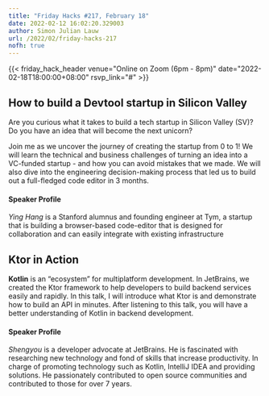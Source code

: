 ```yaml
---
title: "Friday Hacks #217, February 18"
date: 2022-02-12 16:02:20.329003
author: Simon Julian Lauw
url: /2022/02/friday-hacks-217
nofh: true
---
```


{{< friday_hack_header
    venue="Online on Zoom (6pm - 8pm)"
    date="2022-02-18T18:00:00+08:00"
    rsvp_link="#" >}}


## How to build a Devtool startup in Silicon Valley

Are you curious what it takes to build a tech startup in Silicon Valley (SV)? Do you have an idea that will become the next unicorn? 

Join me as we uncover the journey of creating the startup from 0 to 1! We will learn the technical and business challenges of turning an idea into a VC-funded startup - and how you can avoid mistakes that we made. We will also dive into the engineering decision-making process that led us to build out a full-fledged code editor in 3 months.

#### Speaker Profile

_Ying Hang_ is a Stanford alumnus and founding engineer at Tym, a startup that is building a browser-based code-editor that is designed for collaboration and can easily integrate with existing infrastructure

## Ktor in Action

__Kotlin__ is an “ecosystem” for multiplatform development. In JetBrains, we created the Ktor framework to help developers to build backend services easily and rapidly. In this talk, I will introduce what Ktor is and demonstrate how to build an API in minutes. After listening to this talk, you will have a better understanding of Kotlin in backend development.

#### Speaker Profile

_Shengyou_ is a developer advocate at JetBrains. He is fascinated with researching new technology and fond of skills that increase productivity. In charge of promoting technology such as Kotlin, IntelliJ IDEA and providing solutions. He passionately contributed to open source communities and contributed to those for over 7 years.
